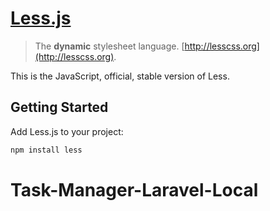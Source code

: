 # [Less.js](http://lesscss.org)

> The **dynamic** stylesheet language. [http://lesscss.org](http://lesscss.org).

This is the JavaScript, official, stable version of Less.


## Getting Started

Add Less.js to your project:
```sh
npm install less
```
# Task-Manager-Laravel-Local
